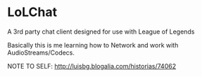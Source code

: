 LoLChat
=======

A 3rd party chat client designed for use with League of Legends

Basically this is me learning how to Network and work with AudioStreams/Codecs.

NOTE TO SELF: http://luisbg.blogalia.com/historias/74062
